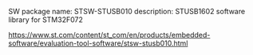 SW package name: STSW-STUSB010
description: STUSB1602 software library for STM32F072

https://www.st.com/content/st_com/en/products/embedded-software/evaluation-tool-software/stsw-stusb010.html
